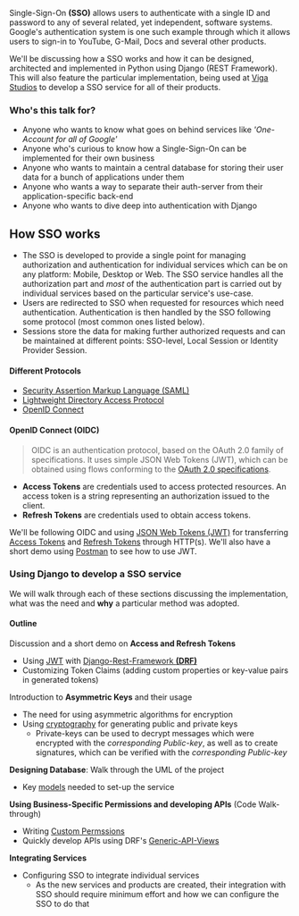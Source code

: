 Single-Sign-On **(SSO)** allows users to authenticate with a single ID and password to any of several related, yet independent, software systems. Google's authentication system is one such example through which it allows users to sign-in to YouTube, G-Mail, Docs and several other products.

We'll be discussing how a SSO works and how it can be designed, architected and implemented in Python using Django (REST Framework). This will also feature the particular implementation, being used at [Viga Studios](https://vigastudios.com/) to develop a SSO service for all of their products.

### Who's this talk for?
 - Anyone who wants to know what goes on behind services like *'One-Account for all of Google'*
 - Anyone who's curious to know how a Single-Sign-On can be implemented for their own business
 - Anyone who wants to maintain a central database for storing their user data for a bunch of applications under them
 - Anyone who wants a way to separate their auth-server from their application-specific back-end
 - Anyone who wants to dive deep into authentication with Django

## How SSO works
- The SSO is developed to provide a single point for managing authorization and authentication for individual services which can be on any platform: Mobile, Desktop or Web. The SSO service handles all the authorization part and *most* of the authentication part is carried out by individual services based on the particular service's use-case.
- Users are redirected to SSO when requested for resources which need authentication. Authentication is then handled by the SSO following some protocol (most common ones listed below).
- Sessions store the data for making further authorized requests and can be maintained at different points: SSO-level, Local Session or Identity Provider Session.

#### Different Protocols

 - [Security Assertion Markup Language (SAML)](https://en.wikipedia.org/wiki/Security_Assertion_Markup_Language)
 - [Lightweight Directory Access Protocol](https://en.wikipedia.org/wiki/Lightweight_Directory_Access_Protocol)
 - [OpenID Connect](https://openid.net/connect/)

#### OpenID Connect (OIDC)

> OIDC is an authentication protocol, based on the OAuth 2.0 family of
> specifications. It uses simple JSON Web Tokens (JWT), which can be
> obtained using flows conforming to the [OAuth 2.0 specifications](https://www.oauth.com/oauth2-servers/map-oauth-2-0-specs/).

 - **Access Tokens** are credentials used to access protected resources.  An access token is a string representing an authorization issued to the client.
 - **Refresh Tokens** are credentials used to obtain access tokens.

We'll be following OIDC and using [JSON Web Tokens (JWT)](https://jwt.io/) for transferring [Access Tokens](https://tools.ietf.org/html/rfc6749#section-1.4) and [Refresh Tokens](https://tools.ietf.org/html/rfc6749#section-1.5) through HTTP(s). We'll also have a short demo using [Postman](https://www.postman.com/) to see how to use JWT.


### Using Django to develop a SSO service
We will walk through each of these sections discussing the implementation, what was the need and **why** a particular method was adopted.

#### Outline

Discussion and a short demo on **Access and Refresh Tokens**

  - Using [JWT](https://jwt.io/) with [Django-Rest-Framework **(DRF)**](https://www.django-rest-framework.org/)
  - Customizing Token Claims (adding custom properties or key-value pairs in generated tokens)

Introduction to **Asymmetric Keys** and their usage

  - The need for using asymmetric algorithms for encryption
  - Using [cryptography](https://cryptography.io/en/latest/hazmat/primitives/asymmetric/) for generating public and private keys
    - Private-keys can be used to decrypt messages which were encrypted with the *corresponding Public-key*, as well as to create signatures, which can be verified with the *corresponding Public-key*

**Designing Database**: Walk through the UML of the project

  - Key [models](https://docs.djangoproject.com/en/3.0/topics/db/models/) needed to set-up the service

**Using Business-Specific Permissions and developing APIs** (Code Walk-through)

  -  Writing [Custom Permssions](https://www.django-rest-framework.org/api-guide/permissions/#custom-permissions)
  - Quickly develop APIs using DRF's [Generic-API-Views](https://www.django-rest-framework.org/api-guide/generic-views/)

**Integrating Services**

 - Configuring SSO to integrate individual services
    - As the new services and products are created, their integration with SSO should require minimum effort and how we can configure the SSO to do that
